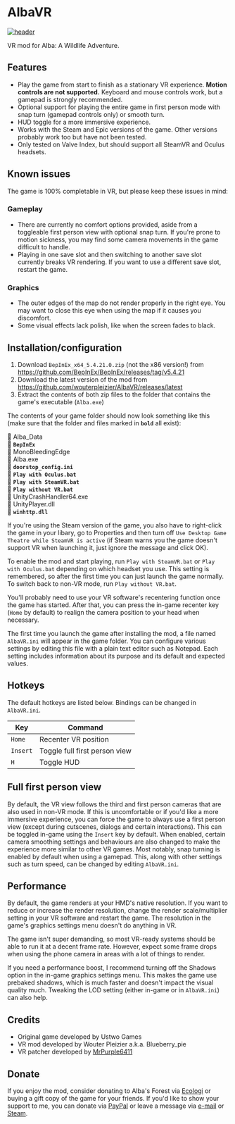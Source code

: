 # AlbaVR
[![header](https://user-images.githubusercontent.com/8166218/210326371-0053000a-646b-4e7f-9c4f-2be1263d711c.png)](https://www.youtube.com/watch?v=24XYvVYDqC0)

VR mod for Alba: A Wildlife Adventure.

## Features
- Play the game from start to finish as a stationary VR experience. **Motion controls are not supported.** Keyboard and mouse controls work, but a gamepad is strongly recommended.
- Optional support for playing the entire game in first person mode with snap turn (gamepad controls only) or smooth turn.
- HUD toggle for a more immersive experience.
- Works with the Steam and Epic versions of the game. Other versions probably work too but have not been tested.
- Only tested on Valve Index, but should support all SteamVR and Oculus headsets.

## Known issues
The game is 100% completable in VR, but please keep these issues in mind:

### Gameplay
- There are currently no comfort options provided, aside from a toggleable first person view with optional snap turn. If you're prone to motion sickness, you may find some camera movements in the game difficult to handle.
- Playing in one save slot and then switching to another save slot currently breaks VR rendering. If you want to use a different save slot, restart the game.

### Graphics
- The outer edges of the map do not render properly in the right eye. You may want to close this eye when using the map if it causes you discomfort.
- Some visual effects lack polish, like when the screen fades to black.

## Installation/configuration
1. Download `BepInEx_x64_5.4.21.0.zip` (not the x86 version!) from https://github.com/BepInEx/BepInEx/releases/tag/v5.4.21
2. Download the latest version of the mod from https://github.com/wouterpleizier/AlbaVR/releases/latest
3. Extract the contents of both zip files to the folder that contains the game's executable (`Alba.exe`)

The contents of your game folder should now look something like this (make sure that the folder and files marked in **`bold`** all exist):

:file_folder: Alba_Data\
:file_folder: **`BepInEx`**\
:file_folder: MonoBleedingEdge\
:page_facing_up: Alba.exe\
:page_facing_up: **`doorstop_config.ini`**\
:page_facing_up: **`Play with Oculus.bat`**\
:page_facing_up: **`Play with SteamVR.bat`**\
:page_facing_up: **`Play without VR.bat`**\
:page_facing_up: UnityCrashHandler64.exe\
:page_facing_up: UnityPlayer.dll\
:page_facing_up: **`winhttp.dll`**

If you're using the Steam version of the game, you also have to right-click the game in your libary, go to Properties and then turn off `Use Desktop Game Theatre while SteamVR is active` (if Steam warns you the game doesn't support VR when launching it, just ignore the message and click OK).

To enable the mod and start playing, run `Play with SteamVR.bat` or `Play with Oculus.bat` depending on which headset you use. This setting is remembered, so after the first time you can just launch the game normally. To switch back to non-VR mode, run `Play without VR.bat`.

You'll probably need to use your VR software's recentering function once the game has started. After that, you can press the in-game recenter key (`Home` by default) to realign the camera position to your head when necessary.

The first time you launch the game after installing the mod, a file named `AlbaVR.ini` will appear in the game folder. You can configure various settings by editing this file with a plain text editor such as Notepad. Each setting includes information about its purpose and its default and expected values.

## Hotkeys
The default hotkeys are listed below. Bindings can be changed in `AlbaVR.ini`.

| Key      | Command                       |
| -------- | ----------------------------- |
| `Home`   | Recenter VR position          |
| `Insert` | Toggle full first person view |
| `H`      | Toggle HUD                    |

## Full first person view
By default, the VR view follows the third and first person cameras that are also used in non-VR mode. If this is uncomfortable or if you'd like a more immersive experience, you can force the game to always use a first person view (except during cutscenes, dialogs and certain interactions). This can be toggled in-game using the `Insert` key by default. When enabled, certain camera smoothing settings and behaviours are also changed to make the experience more similar to other VR games. Most notably, snap turning is enabled by default when using a gamepad. This, along with other settings such as turn speed, can be changed by editing `AlbaVR.ini`.

## Performance
By default, the game renders at your HMD's native resolution. If you want to reduce or increase the render resolution, change the render scale/multiplier setting in your VR software and restart the game. The resolution in the game's graphics settings menu doesn't do anything in VR.

The game isn't super demanding, so most VR-ready systems should be able to run it at a decent frame rate. However, expect some frame drops when using the phone camera in areas with a lot of things to render.

If you need a performance boost, I recommend turning off the Shadows option in the in-game graphics settings menu. This makes the game use prebaked shadows, which is much faster and doesn't impact the visual quality much. Tweaking the LOD setting (either in-game or in `AlbaVR.ini`) can also help.

## Credits
- Original game developed by Ustwo Games
- VR mod developed by Wouter Pleizier a.k.a. Blueberry_pie
- VR patcher developed by [MrPurple6411](https://github.com/MrPurple6411/Modding-Tools)

## Donate
If you enjoy the mod, consider donating to Alba's Forest via [Ecologi](https://ecologi.com/albasforest) or buying a gift copy of the game for your friends. If you'd like to show your support to me, you can donate via [PayPal](https://www.paypal.com/paypalme/wouterpleizier) or leave a message via [e-mail](mailto:wouterpleizier@gmail.com) or [Steam](https://steamcommunity.com/id/Blueberry_pie/).
